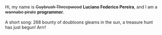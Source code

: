 Hi, my name is ~~Guybrush Threepwood~~ **Luciano Federico Pereira**, and I am a ~~wannabe pirate~~ **programmer**.<br><br>A short song: 268 bounty of doubloons gleams in the sun, a treasure hunt has just begun! Arrr!
